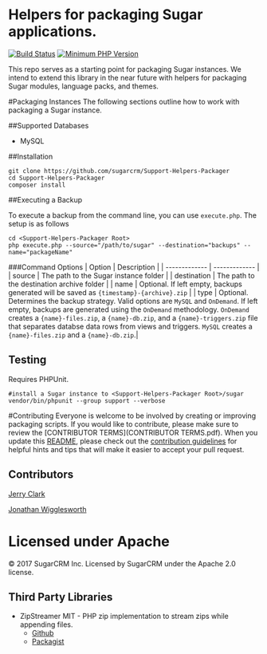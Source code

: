 # Helpers for packaging Sugar applications.

[![Build Status](https://travis-ci.com/sugarcrm/Support-Helpers-Packager.svg?token=ApQ7hyuyE1rftpStfgbN&branch=master)](https://travis-ci.com/sugarcrm/Support-Helpers-Packager)
[![Minimum PHP Version](https://img.shields.io/badge/php-%3E%3D%205.4.2-8892BF.svg?style=flat-square)](https://php.net/)

This repo serves as a starting point for packaging Sugar instances. We intend to extend this library in the near future with helpers for packaging Sugar modules, language packs, and themes.

#Packaging Instances
The following sections outline how to work with packaging a Sugar instance.

##Supported Databases
* MySQL

##Installation
```
git clone https://github.com/sugarcrm/Support-Helpers-Packager
cd Support-Helpers-Packager
composer install
```

##Executing a Backup

To execute a backup from the command line, you can use `execute.php`. The setup is as follows
```
cd <Support-Helpers-Packager Root>
php execute.php --source="/path/to/sugar" --destination="backups" --name="packageName"
```

###Command Options
| Option  | Description |
| ------------- | ------------- |
| source  | The path to the Sugar instance folder  |
| destination  | The path to the destination archive folder   |
| name  | Optional. If left empty, backups generated will be saved as `{timestamp}-{archive}.zip`  |
| type  | Optional. Determines the backup strategy. Valid options are `MySQL` and `OnDemand`. If left empty, backups are generated using the `OnDemand` methodology. `OnDemand` creates a `{name}-files.zip`, a `{name}-db.zip`, and a `{name}-triggers.zip` file that separates databse data rows from views and triggers. `MySQL` creates a `{name}-files.zip` and a `{name}-db.zip`.|

## Testing

Requires PHPUnit.
```
#install a Sugar instance to <Support-Helpers-Packager Root>/sugar
vendor/bin/phpunit --group support --verbose
```

#Contributing
Everyone is welcome to be involved by creating or improving packaging scripts. If you would like to contribute, please make sure to review the [CONTRIBUTOR TERMS](CONTRIBUTOR TERMS.pdf). When you update this [README](README.md), please check out the [contribution guidelines](CONTRIBUTING.md) for helpful hints and tips that will make it easier to accept your pull request.

## Contributors
[Jerry Clark](https://github.com/geraldclark)

[Jonathan Wigglesworth](https://github.com/jwigg-sugar)

# Licensed under Apache
© 2017 SugarCRM Inc.  Licensed by SugarCRM under the Apache 2.0 license.

## Third Party Libraries
* ZipStreamer MIT - PHP zip implementation to stream zips while appending files. 
    * [Github](https://github.com/frizinak/ZipStreamer) 
    * [Packagist](https://packagist.org/packages/frizinak/zip-streamer)
